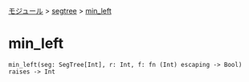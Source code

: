 [モジュール](../index.md) > [segtree](./index.md) > [min_left]()

# min_left

```
min_left(seg: SegTree[Int], r: Int, f: fn (Int) escaping -> Bool) raises -> Int
```
